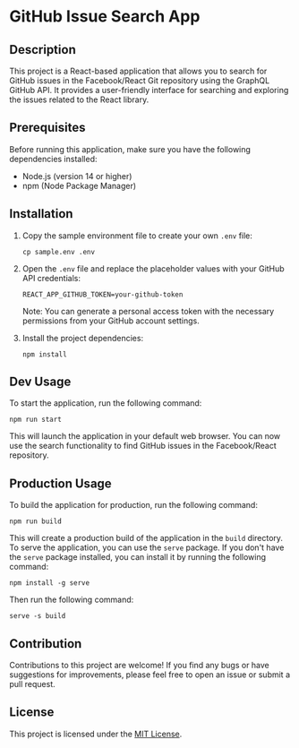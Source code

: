 # GitHub Issue Search App

## Description

This project is a React-based application that allows you to search for GitHub issues in the Facebook/React Git repository using the GraphQL GitHub API. It provides a user-friendly interface for searching and exploring the issues related to the React library.

## Prerequisites

Before running this application, make sure you have the following dependencies installed:

- Node.js (version 14 or higher)
- npm (Node Package Manager)

## Installation

1.  Copy the sample environment file to create your own `.env` file:

       ```shell
       cp sample.env .env
       ```

2. Open the `.env` file and replace the placeholder values with your GitHub API credentials:

   ```plaintext
   REACT_APP_GITHUB_TOKEN=your-github-token
   ```

   Note: You can generate a personal access token with the necessary permissions from your GitHub account settings.

3. Install the project dependencies:

   ```shell
   npm install
   ```

## Dev Usage

To start the application, run the following command:

```shell
npm run start
```

This will launch the application in your default web browser. You can now use the search functionality to find GitHub issues in the Facebook/React repository.


## Production Usage

To build the application for production, run the following command:

```shell
npm run build
```

This will create a production build of the application in the `build` directory. 
To serve the application, you can use the `serve` package. If you don't have the `serve` package installed, you can install it by running the following command:

```shell
npm install -g serve
```
    
Then run the following command:
    
```shell
serve -s build
```

## Contribution

Contributions to this project are welcome! If you find any bugs or have suggestions for improvements, please feel free to open an issue or submit a pull request.

## License

This project is licensed under the [MIT License](LICENSE).